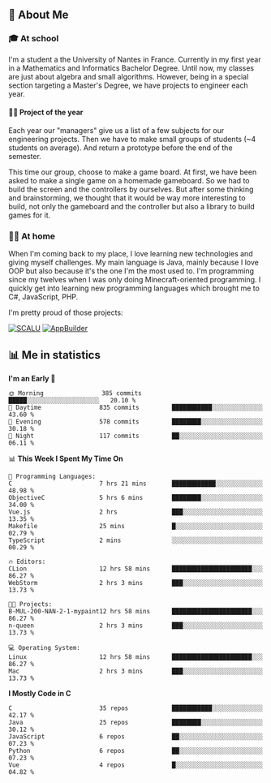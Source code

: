 ## 👀 About Me

### 🎓 At school

I'm a student a the University of Nantes in France. Currently in my first year in a Mathematics and Informatics Bachelor Degree. Until now, my classes are just about algebra and small algorithms. However, being in a special section targeting a Master's Degree, we have projects to engineer each year. 

#### 🔧🔬 Project of the year

Each year our "managers" give us a list of a few subjects for our engineering projects. Then we have to make small groups of students (~4 students on average). And return a prototype before the end of the semester.

This time our group, choose to make a game board. At first, we have been asked to make a single game on a homemade gameboard. So we had to build the screen and the controllers by ourselves. 
But after some thinking and brainstorming, we thought that it would be way more interesting to build, not only the gameboard and the controller but also a library to build games for it.

### 👨‍💻 At home

When I'm coming back to my place, I love learning new technologies and giving myself challenges. My main language is Java, mainly because I love OOP but also because it's the one I'm the most used to. I'm programming since my twelves when I was only doing Minecraft-oriented programming.  I quickly get into learning new programming languages which brought me to C#, JavaScript, PHP. 

I'm pretty proud of those projects:

[![SCALU](https://github-readme-stats.vercel.app/api/pin?username=renardfute&repo=SCALU)](https://github.com/renardfute/scalu)
[![AppBuilder](https://github-readme-stats.vercel.app/api/pin?username=pulsedev2&repo=AppBuilder)](https://github.com/pulsedev2/AppBuilder)

## 📊 Me in statistics
<!--START_SECTION:waka-->
**I'm an Early 🐤** 

```text
🌞 Morning                385 commits         █████░░░░░░░░░░░░░░░░░░░░   20.10 % 
🌆 Daytime                835 commits         ███████████░░░░░░░░░░░░░░   43.60 % 
🌃 Evening                578 commits         ████████░░░░░░░░░░░░░░░░░   30.18 % 
🌙 Night                  117 commits         ██░░░░░░░░░░░░░░░░░░░░░░░   06.11 % 
```


📊 **This Week I Spent My Time On** 

```text
💬 Programming Languages: 
C                        7 hrs 21 mins       ████████████░░░░░░░░░░░░░   48.98 % 
ObjectiveC               5 hrs 6 mins        ████████░░░░░░░░░░░░░░░░░   34.00 % 
Vue.js                   2 hrs               ███░░░░░░░░░░░░░░░░░░░░░░   13.35 % 
Makefile                 25 mins             █░░░░░░░░░░░░░░░░░░░░░░░░   02.79 % 
TypeScript               2 mins              ░░░░░░░░░░░░░░░░░░░░░░░░░   00.29 % 

🔥 Editors: 
CLion                    12 hrs 58 mins      ██████████████████████░░░   86.27 % 
WebStorm                 2 hrs 3 mins        ███░░░░░░░░░░░░░░░░░░░░░░   13.73 % 

🐱‍💻 Projects: 
B-MUL-200-NAN-2-1-mypaint12 hrs 58 mins      ██████████████████████░░░   86.27 % 
n-queen                  2 hrs 3 mins        ███░░░░░░░░░░░░░░░░░░░░░░   13.73 % 

💻 Operating System: 
Linux                    12 hrs 58 mins      ██████████████████████░░░   86.27 % 
Mac                      2 hrs 3 mins        ███░░░░░░░░░░░░░░░░░░░░░░   13.73 % 
```

**I Mostly Code in C** 

```text
C                        35 repos            ███████████░░░░░░░░░░░░░░   42.17 % 
Java                     25 repos            ████████░░░░░░░░░░░░░░░░░   30.12 % 
JavaScript               6 repos             ██░░░░░░░░░░░░░░░░░░░░░░░   07.23 % 
Python                   6 repos             ██░░░░░░░░░░░░░░░░░░░░░░░   07.23 % 
Vue                      4 repos             █░░░░░░░░░░░░░░░░░░░░░░░░   04.82 % 
```




<!--END_SECTION:waka-->
